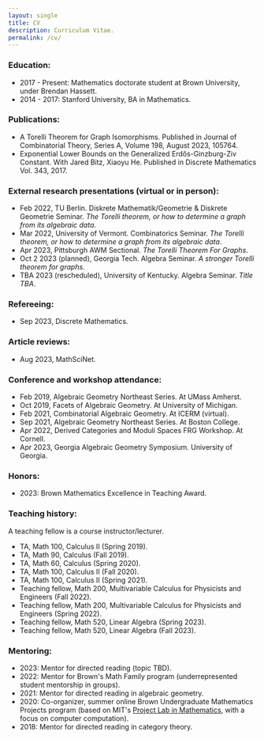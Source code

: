 ```yaml
---
layout: single
title: CV
description: Curriculum Vitae.
permalink: /cv/
---
```


### Education:
* 2017 - Present: Mathematics doctorate student at Brown University, under Brendan Hassett.
* 2014 - 2017: Stanford University, BA in Mathematics.

### Publications:
* A Torelli Theorem for Graph Isomorphisms. Published in Journal of Combinatorial Theory, Series A, Volume 198, August 2023, 105764.
* Exponential Lower Bounds on the Generalized Erdős-Ginzburg-Ziv Constant. With Jared Bitz, Xiaoyu He. Published in Discrete Mathematics Vol. 343, 2017.

### External research presentations (virtual or in person):
* Feb 2022, TU Berlin. Diskrete Mathematik/Geometrie & Diskrete Geometrie Seminar. *The Torelli theorem, or how to determine a graph from its algebraic data*.
* Mar 2022, University of Vermont. Combinatorics Seminar. *The Torelli theorem, or how to determine a graph from its algebraic data*.
* Apr 2023, Pittsburgh AWM Sectional. *The Torelli Theorem For Graphs*.
* Oct 2 2023 (planned), Georgia Tech. Algebra Seminar. *A stronger Torelli theorem for graphs*.
* TBA 2023 (rescheduled), University of Kentucky. Algebra Seminar. *Title TBA*.

### Refereeing:
* Sep 2023, Discrete Mathematics.

### Article reviews:
* Aug 2023, MathSciNet.

### Conference and workshop attendance:
* Feb 2019, Algebraic Geometry Northeast Series. At UMass Amherst.
* Oct 2019, Facets of Algebraic Geometry. At University of Michigan.
* Feb 2021, Combinatorial Algebraic Geometry. At ICERM (virtual).
* Sep 2021, Algebraic Geometry Northeast Series. At Boston College.
* Apr 2022, Derived Categories and Moduli Spaces FRG Workshop. At	Cornell.
* Apr 2023, Georgia Algebraic Geometry Symposium. University of Georgia.

### Honors:
* 2023: Brown Mathematics Excellence in Teaching Award.

### Teaching history:
A teaching fellow is a course instructor/lecturer.
- TA, Math 100, Calculus II (Spring 2019).
- TA, Math 90, Calculus (Fall 2019).
- TA, Math 60, Calculus (Spring 2020).
- TA, Math 100, Calculus II (Fall 2020).
- TA, Math 100, Calculus II (Spring 2021).
- Teaching fellow, Math 200, Multivariable Calculus for Physicists and Engineers (Fall 2022).
- Teaching fellow, Math 200, Multivariable Calculus for Physicists and Engineers (Spring 2022).
- Teaching fellow, Math 520, Linear Algebra (Spring 2023).
- Teaching fellow, Math 520, Linear Algebra (Fall 2023).

### Mentoring:
* 2023: Mentor for directed reading (topic TBD).
* 2022: Mentor for Brown's Math Family program (underrepresented student mentorship in groups).
* 2021: Mentor for directed reading in algebraic geometry.
* 2020: Co-organizer, summer online Brown Undergraduate Mathematics Projects program (based on MIT's [Project Lab in Mathematics](https://mitocw.ups.edu.ec/courses/mathematics/18-821-project-laboratory-in-mathematics-spring-2013/introduction/), with a focus on computer computation).
* 2018: Mentor for directed reading in category theory.